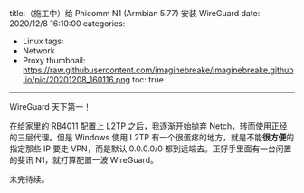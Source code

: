 title:（施工中）给 Phicomm N1 (Armbian 5.77) 安装 WireGuard
date: 2020/12/8 16:10:00
categories:
- Linux
tags:
- Network
- Proxy
thumbnail: https://raw.githubusercontent.com/imaginebreake/imaginebreake.github.io/pic/20201208_160116.png
toc: true
---

WireGuard 天下第一！

<!-- more -->

在给家里的 RB4011 配置上 L2TP 之后，我逐渐开始抛弃 Netch，转而使用正经的三层代理。但是 Windows 使用 L2TP 有一个很蛋疼的地方，就是不能**很方便**的指定那些 IP 要走 VPN，而是默认 0.0.0.0/0 都到远端去。正好手里面有一台闲置的斐讯 N1，就打算配置一波 WireGuard。

未完待续。
